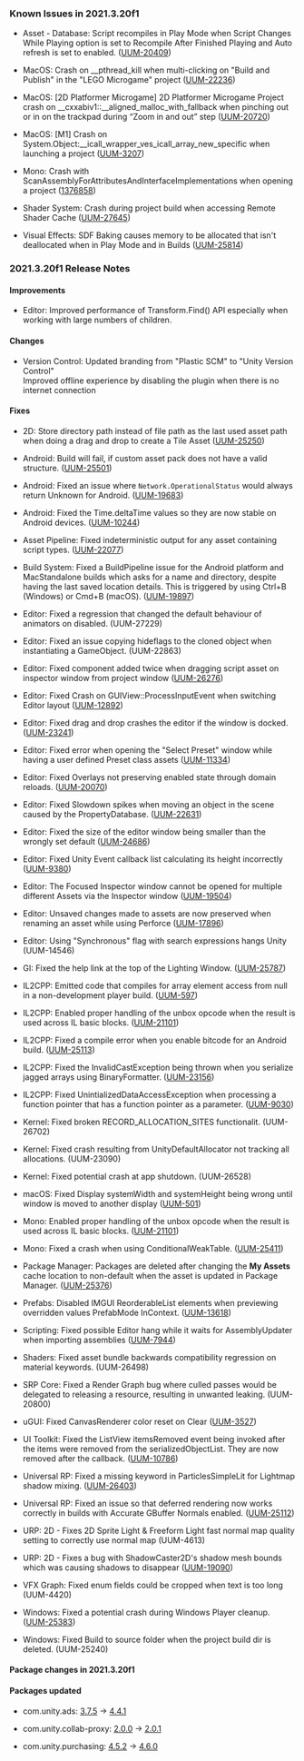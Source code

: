 ### Known Issues in 2021.3.20f1

- Asset - Database: Script recompiles in Play Mode when Script Changes While Playing option is set to Recompile After Finished Playing and Auto refresh is set to enabled.
    ([UUM-20409](https://issuetracker.unity3d.com/issues/script-recompiles-in-play-mode-when-script-changes-while-playing-option-is-set-to-recompile-after-finished-playing-and-auto-refresh-is-set-to-enabled))

- MacOS: Crash on __pthread_kill when multi-clicking on "Build and Publish" in the "LEGO Microgame" project 
    ([UUM-22236](https://issuetracker.unity3d.com/issues/crash-on-pthread-kill-when-multi-clicking-on-build-and-publish-in-the-lego-microgame-project))

- MacOS: [2D Platformer Microgame] 2D Platformer Microgame Project crash on __cxxabiv1::__aligned_malloc_with_fallback when pinching out or in on the trackpad during “Zoom in and out” step 
    ([UUM-20720](https://issuetracker.unity3d.com/issues/m1-2d-platformer-microgame-2d-platformer-microgame-project-crash-on-cxxabiv1-aligned-malloc-with-fallback-when-pinching-out-or-in-on-the-trackpad-during-zoom-in-and-out-step))

- MacOS: [M1] Crash on System.Object:__icall_wrapper_ves_icall_array_new_specific when launching a project
    ([UUM-3207](https://issuetracker.unity3d.com/issues/m1-crash-on-system-dot-object-icall-wrapper-ves-icall-array-new-specific-when-launching-a-project))

- Mono: Crash with ScanAssemblyForAttributesAndInterfaceImplementations when opening a project
    ([1376858](https://issuetracker.unity3d.com/issues/crash-with-scanassemblyforattributesandinterfaceimplementations-when-opening-a-project))

- Shader System: Crash during project build when accessing Remote Shader Cache
    ([UUM-27645](https://issuetracker.unity3d.com/issues/crash-during-project-build-when-accessing-remote-shader-cache))

- Visual Effects: SDF Baking causes memory to be allocated that isn't deallocated when in Play Mode and in Builds
    ([UUM-25814](https://issuetracker.unity3d.com/issues/sdf-baking-causes-memory-to-be-allocated-that-isnt-deallocated-when-in-play-mode-and-in-builds))



### 2021.3.20f1 Release Notes

#### Improvements

- Editor: Improved performance of Transform.Find\(\) API especially when working with large numbers of children.



#### Changes

- Version Control: Updated branding from "Plastic SCM" to "Unity Version Control"<br>
    Improved offline experience by disabling the plugin when there is no internet connection



#### Fixes

- 2D: Store directory path instead of file path as the last used asset path when doing a drag and drop to create a Tile Asset
    ([UUM-25250](https://issuetracker.unity3d.com/issues/tile-palette-drag-and-dropping-multiple-sprites-to-tile-palette-auto-selects-last-asset-to-create-tile-assets))

- Android: Build will fail, if custom asset pack does not have a valid structure.
    ([UUM-25501](https://issuetracker.unity3d.com/issues/android-aab-build-fails-when-using-asset-bundles))

- Android: Fixed an issue where `Network.OperationalStatus` would always return Unknown for Android.
    ([UUM-19683](https://issuetracker.unity3d.com/issues/android-network-dot-operationalstatus-method-returns-unknown-status-for-all-network-interfaces-when-observing-their-operational-state))

- Android: Fixed the Time.deltaTime values so they are now stable on Android devices.
    ([UUM-10244](https://issuetracker.unity3d.com/issues/android-time-dot-deltatime-values-arent-stable-on-specific-devices))

- Asset Pipeline: Fixed indeterministic output for any asset containing script types.
    ([UUM-22077](https://issuetracker.unity3d.com/issues/inconsistent-assetdatabase-dot-getdependencyhash-value-returned-for-unchanged-source-files-when-using-a-custom-scriptedimporter))

- Build System: Fixed a BuildPipeline issue for the Android platform and MacStandalone builds which asks for a name and directory, despite having the last saved location details. This is triggered by using Ctrl+B \(Windows\) or Cmd+B \(macOS\).
    ([UUM-19897](https://issuetracker.unity3d.com/issues/build-and-run-asks-for-a-name-and-directory-when-it-was-previously-provided))

- Editor: Fixed a regression that changed the default behaviour of animators on disabled.
    (UUM-27229)

- Editor: Fixed an issue copying hideflags to the cloned object when instantiating a GameObject.
    (UUM-22863)

- Editor: Fixed component added twice when dragging script asset on inspector window from project window
    ([UUM-26276](https://issuetracker.unity3d.com/issues/monobehaviour-dragged-and-dropped-to-the-gameobject-ends-up-adding-twice))

- Editor: Fixed Crash on GUIView::ProcessInputEvent when switching Editor layout
    ([UUM-12892](https://issuetracker.unity3d.com/issues/crash-on-guiview-processinputevent-when-switching-editor-layout-after-luna-package-import))

- Editor: Fixed drag and drop crashes the editor if the window is docked.
    ([UUM-23241](https://issuetracker.unity3d.com/issues/linux-editor-crashes-at-gdk-window-get-frame-extents-when-dragging-and-dropping-an-asset-in-a-custom-editor-window))

- Editor: Fixed error when opening the "Select Preset" window while having a user defined Preset class assets
    ([UUM-11334](https://issuetracker.unity3d.com/issues/nullreferenceexception-is-thrown-when-opening-the-input-manager-select-preset-window))

- Editor: Fixed Overlays not preserving enabled state through domain reloads.
    ([UUM-20070](https://issuetracker.unity3d.com/issues/hidden-overlays-are-reappearing-after-relaunching-the-unity-editor))

- Editor: Fixed Slowdown spikes when moving an object in the scene caused by the PropertyDatabase.
    ([UUM-22631](https://issuetracker.unity3d.com/issues/search-slowdown-spikes-when-moving-an-object-in-the-scene-caused-by-the-propertydatabase))

- Editor: Fixed the size of the editor window being smaller than the wrongly set default
    ([UUM-24686](https://issuetracker.unity3d.com/issues/linux-editorwindow-is-empty-when-created-with-the-utility-set-to-true))

- Editor: Fixed Unity Event callback list calculating its height incorrectly
    ([UUM-9380](https://issuetracker.unity3d.com/issues/crash-on-serializedproperty-isvalid-when-selecting-multiple-scriptableobjects))

- Editor: The Focused Inspector window cannot be opened for multiple different Assets via the Inspector window
    ([UUM-19504](https://issuetracker.unity3d.com/issues/the-focused-inspector-window-cannot-be-opened-for-multiple-different-assets-via-the-inspector-window))

- Editor: Unsaved changes made to assets are now preserved when renaming an asset while using Perforce
    ([UUM-17896](https://issuetracker.unity3d.com/issues/changes-made-to-assets-are-not-saved-when-renaming-the-asset-while-using-perforce-2))

- Editor: Using "Synchronous" flag with search expressions hangs Unity
    (UUM-14546)

- GI: Fixed the help link at the top of the Lighting Window.
    ([UUM-25787](https://issuetracker.unity3d.com/issues/the-wrong-documentation-page-is-opened-when-clicking-the-help-icon-in-the-lighting-window))

- IL2CPP: Emitted code that compiles for array element access from null in a non-development player build.
    ([UUM-597](https://issuetracker.unity3d.com/issues/il2cpp-unity-fails-to-build-when-using-faulty-function-with-an-element-being-called-from-null-array))

- IL2CPP: Enabled proper handling of the unbox opcode when the result is used across IL basic blocks.
    ([UUM-21101](https://issuetracker.unity3d.com/issues/il2cpp-build-fails-when-a-project-is-using-ikvm-dot-dll-files))

- IL2CPP: Fixed a compile error when you enable bitcode for an Android build.
    ([UUM-25113](https://issuetracker.unity3d.com/issues/an-undefined-symbol-error-is-thrown-when-building-with-the-fembed-bitcode-flag))

- IL2CPP: Fixed the InvalidCastException being thrown when you serialize jagged arrays using BinaryFormatter.
    ([UUM-23156](https://issuetracker.unity3d.com/issues/il2cpp-invalidcastexception-is-thrown-when-serializing-jagged-arrays-using-binaryformatter))

- IL2CPP: Fixed UnintializedDataAccessException when processing a function pointer that has a function pointer as a parameter.
    ([UUM-9030](https://issuetracker.unity3d.com/issues/il2cpp-not-correctly-handling-function-pointers-that-have-function-pointer-parameters-leads-to-build-failure))

- Kernel: Fixed broken RECORD_ALLOCATION_SITES functionalit.
    (UUM-26702)

- Kernel: Fixed crash resulting from UnityDefaultAllocator not tracking all allocations.
    (UUM-23090)

- Kernel: Fixed potential crash at app shutdown.
    (UUM-26528)

- macOS: Fixed Display systemWidth and systemHeight being wrong until window is moved to another display
    ([UUM-501](https://issuetracker.unity3d.com/issues/macos-returned-systemwidth-and-systemheight-are-half-of-the-correct-values-when-using-display-dot-main))

- Mono: Enabled proper handling of the unbox opcode when the result is used across IL basic blocks.
    ([UUM-21101](https://issuetracker.unity3d.com/issues/il2cpp-build-fails-when-a-project-is-using-ikvm-dot-dll-files))

- Mono: Fixed a crash when using ConditionalWeakTable.
    ([UUM-25411](https://issuetracker.unity3d.com/issues/crashes-on-garbagecollector-collectincremental-when-entering-the-play-mode))

- Package Manager: Packages are deleted after changing the **My Assets** cache location to non-default when the asset is updated in Package Manager.
    ([UUM-25376](https://issuetracker.unity3d.com/issues/packages-are-deleted-after-changing-the-my-assets-cache-location-to-non-default-when-the-asset-is-updated-in-package-manager))

- Prefabs: Disabled IMGUI ReorderableList elements when previewing overridden values PrefabMode InContext.
    ([UUM-13618](https://issuetracker.unity3d.com/issues/prefab-list-contains-the-wrong-number-of-elements-when-opening-it-through-a-prefab-variant))

- Scripting: Fixed possible Editor hang while it waits for AssemblyUpdater when importing assemblies
    ([UUM-7944](https://issuetracker.unity3d.com/issues/apiupdater-reaches-a-timeout-while-updating-assemblies))

- Shaders: Fixed asset bundle backwards compatibility regression on material keywords.
    (UUM-26498)

- SRP Core: Fixed a Render Graph bug where culled passes would be delegated to releasing a resource, resulting in unwanted leaking.
    (UUM-20800)

- uGUI: Fixed CanvasRenderer color reset on Clear
    ([UUM-3527](https://issuetracker.unity3d.com/issues/color-set-through-canvasrenderer-dot-setcolor-is-reset-when-canvasrenderer-becomes-inactive))

- UI Toolkit: Fixed the ListView itemsRemoved event being invoked after the items were removed from the serializedObjectList. They are now removed after the callback.
    ([UUM-10786](https://issuetracker.unity3d.com/issues/argumentoutofrangeexception-errors-in-the-console-when-removing-items-from-a-scriptableobjects-listview))

- Universal RP: Fixed a missing keyword in ParticlesSimpleLit for Lightmap shadow mixing.
    ([UUM-26403](https://issuetracker.unity3d.com/issues/urp-particle-simplelit-is-missing-number-pragma-multi-compile-lightmap-shadow-mixing))

- Universal RP: Fixed an issue so that deferred rendering now works correctly in builds with Accurate GBuffer Normals enabled.
    ([UUM-25112](https://issuetracker.unity3d.com/issues/nothing-is-rendered-in-the-built-urp-project-when-deferred-rendering-is-selected-and-accurate-g-buffer-normals-are-enabled))

- URP: 2D - Fixes 2D Sprite Light &amp; Freeform Light fast normal map quality setting to correctly use normal map
    (UUM-4613)

- URP: 2D - Fixes a bug with ShadowCaster2D's shadow mesh bounds which was causing shadows to disappear
    ([UUM-19090](https://issuetracker.unity3d.com/issues/urp-2d-shadow-disappears-even-though-light-is-in-range-of-the-sprite-when-using-light-2d))

- VFX Graph: Fixed enum fields could be cropped when text is too long
    (UUM-4420)

- Windows: Fixed a potential crash during Windows Player cleanup.
    ([UUM-25383](https://issuetracker.unity3d.com/issues/crash-on-screenmanagerwin-recommitcursorlock-when-screenmanager-pointer-is-used))

- Windows: Fixed Build to source folder when the project build dir is deleted.
    (UUM-25240)




#### Package changes in 2021.3.20f1

#### Packages updated

- com.unity.ads: [3.7.5](https://docs.unity3d.com/Packages/com.unity.ads@3.7//changelog/CHANGELOG.html) &#x2192; [4.4.1](https://docs.unity3d.com/Packages/com.unity.ads@4.4//changelog/CHANGELOG.html)

- com.unity.collab-proxy: [2.0.0](https://docs.unity3d.com/Packages/com.unity.collab-proxy@2.0//changelog/CHANGELOG.html) &#x2192; [2.0.1](https://docs.unity3d.com/Packages/com.unity.collab-proxy@2.0//changelog/CHANGELOG.html)

- com.unity.purchasing: [4.5.2](https://docs.unity3d.com/Packages/com.unity.purchasing@4.5//changelog/CHANGELOG.html) &#x2192; [4.6.0](https://docs.unity3d.com/Packages/com.unity.purchasing@4.6//changelog/CHANGELOG.html)